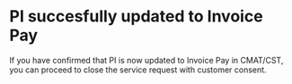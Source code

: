 <properties
	pageTitle="PI succesfully updated to Invoice Pay"
	description=""
    service="Microsoft.Billing"
    resource="Microsoft.Billing/Subscriptions"
	authors="rimayber"
	ms.author="rimayber"
	displayOrder=""
	selfHelpType="TSG_Content"
	supportTopicIds=""
	resourceTags=""
	productPesIds=""
	cloudEnvironments="public, fairfax, usnat, ussec"
	articleId="875f99b2-8ae3-4622-86bd-644dde2bbd9e"
   	ownershipId="ASMS_Billing"
/>

# PI succesfully updated to Invoice Pay

If you have confirmed that PI is now updated to Invoice Pay in CMAT/CST, you can proceed to close the service request with customer consent.
